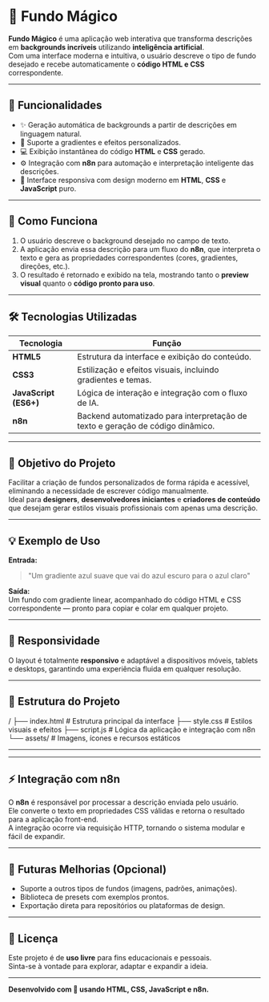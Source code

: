 # 🌌 Fundo Mágico

**Fundo Mágico** é uma aplicação web interativa que transforma descrições em **backgrounds incríveis** utilizando **inteligência artificial**.  
Com uma interface moderna e intuitiva, o usuário descreve o tipo de fundo desejado e recebe automaticamente o **código HTML e CSS** correspondente.  

---

## 🚀 Funcionalidades

- ✨ Geração automática de backgrounds a partir de descrições em linguagem natural.  
- 🎨 Suporte a gradientes e efeitos personalizados.  
- 💻 Exibição instantânea do código **HTML** e **CSS** gerado.  
- ⚙️ Integração com **n8n** para automação e interpretação inteligente das descrições.  
- 🌙 Interface responsiva com design moderno em **HTML**, **CSS** e **JavaScript** puro.  

---

## 🧠 Como Funciona

1. O usuário descreve o background desejado no campo de texto.  
2. A aplicação envia essa descrição para um fluxo do **n8n**, que interpreta o texto e gera as propriedades correspondentes (cores, gradientes, direções, etc.).  
3. O resultado é retornado e exibido na tela, mostrando tanto o **preview visual** quanto o **código pronto para uso**.  

---

## 🛠️ Tecnologias Utilizadas

| Tecnologia | Função |
|-------------|--------|
| **HTML5** | Estrutura da interface e exibição do conteúdo. |
| **CSS3** | Estilização e efeitos visuais, incluindo gradientes e temas. |
| **JavaScript (ES6+)** | Lógica de interação e integração com o fluxo de IA. |
| **n8n** | Backend automatizado para interpretação de texto e geração de código dinâmico. |

---

## 🎯 Objetivo do Projeto

Facilitar a criação de fundos personalizados de forma rápida e acessível, eliminando a necessidade de escrever código manualmente.  
Ideal para **designers**, **desenvolvedores iniciantes** e **criadores de conteúdo** que desejam gerar estilos visuais profissionais com apenas uma descrição.  

---

## 💡 Exemplo de Uso

**Entrada:**  
> "Um gradiente azul suave que vai do azul escuro para o azul claro"

**Saída:**  
Um fundo com gradiente linear, acompanhado do código HTML e CSS correspondente — pronto para copiar e colar em qualquer projeto.

---

## 📱 Responsividade

O layout é totalmente **responsivo** e adaptável a dispositivos móveis, tablets e desktops, garantindo uma experiência fluida em qualquer resolução.  

---

## 🧩 Estrutura do Projeto

/ ├── index.html        # Estrutura principal da interface ├── style.css         # Estilos visuais e efeitos ├── script.js         # Lógica da aplicação e integração com n8n └── assets/           # Imagens, ícones e recursos estáticos

---

---

## ⚡ Integração com n8n

O **n8n** é responsável por processar a descrição enviada pelo usuário.  
Ele converte o texto em propriedades CSS válidas e retorna o resultado para a aplicação front-end.  
A integração ocorre via requisição HTTP, tornando o sistema modular e fácil de expandir.

---

## 🧭 Futuras Melhorias (Opcional)

- Suporte a outros tipos de fundos (imagens, padrões, animações).  
- Biblioteca de presets com exemplos prontos.  
- Exportação direta para repositórios ou plataformas de design.  

---

## 📄 Licença

Este projeto é de **uso livre** para fins educacionais e pessoais.  
Sinta-se à vontade para explorar, adaptar e expandir a ideia.  

---

**Desenvolvido com 💙 usando HTML, CSS, JavaScript e n8n.**
